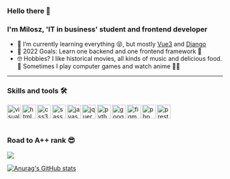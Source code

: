 ### Hello there 👋

### I'm Milosz, 'IT in business' student  and frontend developer

- 🌱 I’m currently learning everything 😝, but mostly [Vue3](https://www.vuejs.org) and [Django](https://www.djangoproject.com/)
- 📖 2022 Goals: Learn one backend and one frontend framework 🤩
- 🤓 Hobbies? I like historical movies, all kinds of music and delicious food.🤤 Sometimes I play computer games and watch anime 🐱‍👤
***

### Skills and tools 🛠
<img src="https://cdn.jsdelivr.net/gh/devicons/devicon/icons/vscode/vscode-original.svg" align='left' width='32' height='32' alt='visual studio code' />
<img src="https://cdn.jsdelivr.net/gh/devicons/devicon/icons/html5/html5-original.svg" align='left' width='32' height='32' alt='html5' />
<img src="https://cdn.jsdelivr.net/gh/devicons/devicon/icons/css3/css3-original.svg" align='left' width='32' height='32' alt='css3'/>
<img src="https://cdn.jsdelivr.net/gh/devicons/devicon/icons/sass/sass-original.svg" align='left' width='32' height='32' alt='sass' />
<img src="https://cdn.jsdelivr.net/gh/devicons/devicon/icons/javascript/javascript-original.svg" align='left' width='32' height='32' alt='javascript' />
<img src="https://cdn.jsdelivr.net/gh/devicons/devicon/icons/jquery/jquery-original.svg" align='left' width='32' height='32' alt='jquery' />
<img src="https://cdn.jsdelivr.net/gh/devicons/devicon/icons/python/python-original.svg" align='left' width='32' height='32' alt='python' />
<img src="https://cdn.jsdelivr.net/gh/devicons/devicon/icons/google/google-original.svg" align='left' width='32' height='32' alt='google' />
<img src="https://cdn.jsdelivr.net/gh/devicons/devicon/icons/figma/figma-original.svg" align='left' width='32' height='32' alt='figma' />
<img src="https://cdn.jsdelivr.net/gh/devicons/devicon/icons/php/php-original.svg" align='left' width='32' height='32' alt='php' />
<img src='https://seeklogo.com/images/P/prestashop-logo-E97F09416E-seeklogo.com.png' align='left' width='32' height='32' alt='prestashop'/>
<br>
<br>
<br>

### Road to A++ rank 😎 
![](https://us-central1-progress-markdown.cloudfunctions.net/progress/50)
<br>

[![Anurag's GitHub stats](https://github-readme-stats.vercel.app/api?username=miloszbranewicz&show_icons=true&theme=dracula)](https://github.com/anuraghazra/github-readme-stats)
          
          
          
